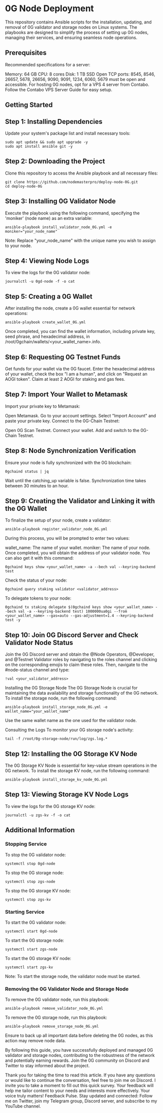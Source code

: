 # 0G Node Deployment
This repository contains Ansible scripts for the installation, updating, and removal of 0G validator and storage nodes on Linux systems. The playbooks are designed to simplify the process of setting up 0G nodes, managing their services, and ensuring seamless node operations.

## Prerequisites
Recommended specifications for a server:

Memory: 64 GB
CPU: 8 cores
Disk: 1 TB SSD
Open TCP ports: 8545, 8546, 26657, 5678, 26656, 9090, 9091, 1234, 6060, 5679 must be open and accessible.
For hosting 0G nodes, opt for a VPS 4 server from Contabo. Follow the Contabo VPS Server Guide for easy setup.

## Getting Started
## Step 1: Installing Dependencies
Update your system's package list and install necessary tools:

```
sudo apt update && sudo apt upgrade -y
sudo apt install ansible git -y
```

## Step 2: Downloading the Project
Clone this repository to access the Ansible playbook and all necessary files:

```
git clone https://github.com/nodemasterpro/deploy-node-0G.git
cd deploy-node-0G
```

## Step 3: Installing 0G Validator Node
Execute the playbook using the following command, specifying the 'moniker' (node name) as an extra variable:

```
ansible-playbook install_validator_node_0G.yml -e moniker="your_node_name"
```
Note: Replace "your_node_name" with the unique name you wish to assign to your node.

## Step 4: Viewing Node Logs
To view the logs for the 0G validator node:

```
journalctl -u 0gd-node -f -o cat
```
## Step 5: Creating a 0G Wallet
After installing the node, create a 0G wallet essential for network operations:

```
ansible-playbook create_wallet_0G.yml
```
Once completed, you can find the wallet information, including private key, seed phrase, and hexadecimal address, in /root/0gchain/wallets/<your_wallet_name>.info.

## Step 6: Requesting 0G Testnet Funds
Get funds for your wallet via the 0G faucet. Enter the hexadecimal address of your wallet, check the box "I am a human", and click on "Request an AOGI token". Claim at least 2 AOGI for staking and gas fees.

## Step 7: Import Your Wallet to Metamask
Import your private key to Metamask:

Open Metamask.
Go to your account settings.
Select "Import Account" and paste your private key.
Connect to the 0G-Chain Testnet:

Open 0G Scan Testnet.
Connect your wallet.
Add and switch to the 0G-Chain Testnet.

## Step 8: Node Synchronization Verification
Ensure your node is fully synchronized with the 0G blockchain:

```
0gchaind status | jq
```
Wait until the catching_up variable is false. Synchronization time takes between 30 minutes to an hour.

## Step 9: Creating the Validator and Linking it with the 0G Wallet
To finalize the setup of your node, create a validator:

```
ansible-playbook register_validator_node_0G.yml
```
During this process, you will be prompted to enter two values:

wallet_name: The name of your wallet.
moniker: The name of your node.
Once completed, you will obtain the address of your validator node. You can also get it with this command:

```
0gchaind keys show <your_wallet_name> -a --bech val --keyring-backend test
```
Check the status of your node:

```
0gchaind query staking validator <validator_address>
```
To delegate tokens to your node:

```
0gchaind tx staking delegate $(0gchaind keys show <your_wallet_name> --bech val -a --keyring-backend test) 1000000ua0gi --from <your_wallet_name> --gas=auto --gas-adjustment=1.4 --keyring-backend test -y
```

## Step 10: Join 0G Discord Server and Check Validator Node Status
Join the 0G Discord server and obtain the @Node Operators, @Developer, and @Testnet Validator roles by navigating to the roles channel and clicking on the corresponding emojis to claim these roles. Then, navigate to the #node-status channel and type:

```
!val <your_validator_address>
```
Installing the 0G Storage Node
The 0G Storage Node is crucial for maintaining the data availability and storage functionality of the 0G network. To install the storage node, run the following command:

```
ansible-playbook install_storage_node_0G.yml -e wallet_name="your_wallet_name"
```
Use the same wallet name as the one used for the validator node.

Consulting the Logs
To monitor your 0G storage node's activity:

```
tail -f /root/0g-storage-node/run/log/zgs.log.*
```

## Step 12: Installing the 0G Storage KV Node
The 0G Storage KV Node is essential for key-value stream operations in the 0G network. To install the storage KV node, run the following command:

```
ansible-playbook install_storage_kv_node_0G.yml
```

## Step 13: Viewing Storage KV Node Logs
To view the logs for the 0G storage KV node:

```
journalctl -u zgs-kv -f -o cat
```

## Additional Information
### Stopping Service
To stop the 0G validator node:

```
systemctl stop 0gd-node
```
To stop the 0G storage node:

```
systemctl stop zgs-node
```

To stop the 0G storage KV node:

```
systemctl stop zgs-kv
```

### Starting Service
To start the 0G validator node:

```
systemctl start 0gd-node
```
To start the 0G storage node:

```
systemctl start zgs-node
```

To start the 0G storage KV node:

```
systemctl start zgs-kv
```

Note: To start the storage node, the validator node must be started.

### Removing the 0G Validator Node and Storage Node
To remove the 0G validator node, run this playbook:

```
ansible-playbook remove_validator_node_0G.yml
```

To remove the 0G storage node, run this playbook:

```
ansible-playbook remove_storage_node_0G.yml
```

Ensure to back up all important data before deleting the 0G nodes, as this action may remove node data.

By following this guide, you have successfully deployed and managed 0G validator and storage nodes, contributing to the robustness of the network and potentially earning rewards. Join the 0G community on Discord and Twitter to stay informed about the project.

Thank you for taking the time to read this article. If you have any questions or would like to continue the conversation, feel free to join me on Discord. I invite you to take a moment to fill out this quick survey. Your feedback will help me tailor content to your needs and interests more effectively. Your voice truly matters! Feedback Pulse. Stay updated and connected: Follow me on Twitter, join my Telegram group, Discord server, and subscribe to my YouTube channel.